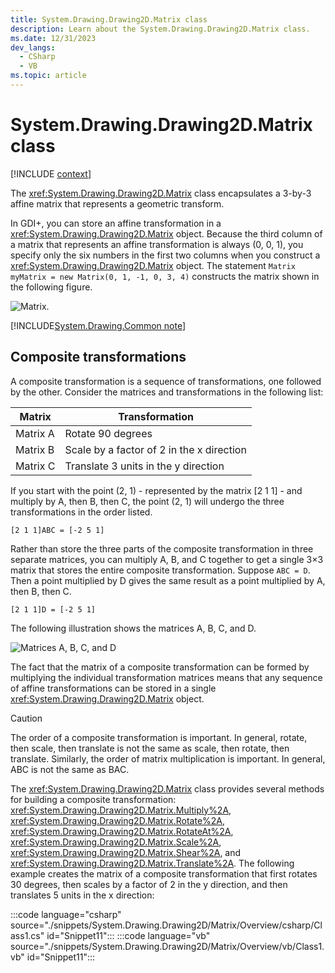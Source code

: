 ```yaml
---
title: System.Drawing.Drawing2D.Matrix class
description: Learn about the System.Drawing.Drawing2D.Matrix class.
ms.date: 12/31/2023
dev_langs:
  - CSharp
  - VB
ms.topic: article
---
```

# System.Drawing.Drawing2D.Matrix class

[!INCLUDE [context](includes/context.md)]

The <xref:System.Drawing.Drawing2D.Matrix> class encapsulates a 3-by-3 affine matrix that represents a geometric transform.

In GDI+, you can store an affine transformation in a <xref:System.Drawing.Drawing2D.Matrix> object. Because the third column of a matrix that represents an affine transformation is always (0, 0, 1), you specify only the six numbers in the first two columns when you construct a <xref:System.Drawing.Drawing2D.Matrix> object. The statement `Matrix myMatrix = new Matrix(0, 1, -1, 0, 3, 4)` constructs the matrix shown in the following figure.

![Matrix.](./media/gdip-art10.gif)

[!INCLUDE[System.Drawing.Common note](./includes/system-drawing-common.md)]

## Composite transformations

A composite transformation is a sequence of transformations, one followed by the other. Consider the matrices and transformations in the following list:

| Matrix   | Transformation                            |
|----------|-------------------------------------------|
| Matrix A | Rotate 90 degrees                         |
| Matrix B | Scale by a factor of 2 in the x direction |
| Matrix C | Translate 3 units in the y direction      |

If you start with the point (2, 1) - represented by the matrix [2 1 1] - and multiply by A, then B, then C, the point (2, 1) will undergo the three transformations in the order listed.

`[2 1 1]ABC = [-2 5 1]`

Rather than store the three parts of the composite transformation in three separate matrices, you can multiply A, B, and C together to get a single 3×3 matrix that stores the entire composite transformation. Suppose `ABC = D`. Then a point multiplied by D gives the same result as a point multiplied by A, then B, then C.

`[2 1 1]D = [-2 5 1]`

The following illustration shows the matrices A, B, C, and D.

![Matrices A, B, C, and D](./media/gdip-art12.gif)

The fact that the matrix of a composite transformation can be formed by multiplying the individual transformation matrices means that any sequence of affine transformations can be stored in a single <xref:System.Drawing.Drawing2D.Matrix> object.

> [!CAUTION]
> The order of a composite transformation is important. In general, rotate, then scale, then translate is not the same as scale, then rotate, then translate. Similarly, the order of matrix multiplication is important. In general, ABC is not the same as BAC.

The <xref:System.Drawing.Drawing2D.Matrix> class provides several methods for building a composite transformation: <xref:System.Drawing.Drawing2D.Matrix.Multiply%2A>, <xref:System.Drawing.Drawing2D.Matrix.Rotate%2A>, <xref:System.Drawing.Drawing2D.Matrix.RotateAt%2A>, <xref:System.Drawing.Drawing2D.Matrix.Scale%2A>, <xref:System.Drawing.Drawing2D.Matrix.Shear%2A>, and <xref:System.Drawing.Drawing2D.Matrix.Translate%2A>. The following example creates the matrix of a composite transformation that first rotates 30 degrees, then scales by a factor of 2 in the y direction, and then translates 5 units in the x direction:

:::code language="csharp" source="./snippets/System.Drawing.Drawing2D/Matrix/Overview/csharp/Class1.cs" id="Snippet11":::
:::code language="vb" source="./snippets/System.Drawing.Drawing2D/Matrix/Overview/vb/Class1.vb" id="Snippet11":::
